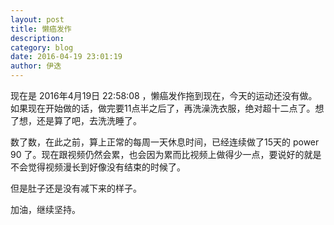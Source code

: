 ```yaml
---
layout: post
title: 懒癌发作
description: 
category: blog
date: 2016-04-19 23:01:19
author: 伊迭
---
```


现在是 2016年4月19日 22:58:08 ，懒癌发作拖到现在，今天的运动还没有做。如果现在开始做的话，做完要11点半之后了，再洗澡洗衣服，绝对超十二点了。想了想，还是算了吧，去洗洗睡了。

数了数，在此之前，算上正常的每周一天休息时间，已经连续做了15天的 power 90 了。现在跟视频仍然会累，也会因为累而比视频上做得少一点，要说好的就是不会觉得视频漫长到好像没有结束的时候了。

但是肚子还是没有减下来的样子。

加油，继续坚持。